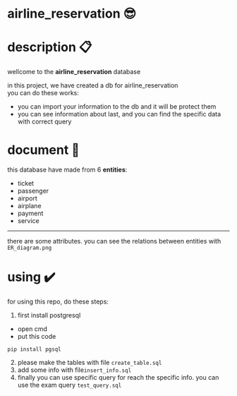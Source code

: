# airline_reservation 😎

# description 📋
wellcome to the **airline_reservation** database

in this project, we have created a db for airline_reservation  
you can do these works:

+ you can import your information to the db and it will be protect them
+ you can see information about last, and you can find the specific data with correct query

# document 📝
this database have made from 6 **entities**:
+ ticket
+ passenger
+ airport
+ airplane
+ payment
+ service
___
there are some attributes.
you can see the relations between entities with ```ER_diagram.png```

# using ✔️
for using this repo, do these steps:
1. first install postgresql
- open cmd 
- put this code 
```
pip install pgsql
```
2. please make the tables with file ```create_table.sql``` 
3. add some info with file```insert_info.sql```
4. finally you can use specific query for reach the specific info. you can use the exam query ```test_query.sql```
